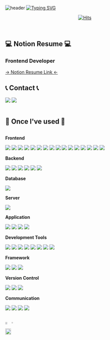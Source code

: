 ![header](https://capsule-render.vercel.app/api?type=waving&color=6994CDEE&text=&animation=twinkling&height=80)
[![Typing SVG](https://readme-typing-svg.demolab.com?font=Alkatra&weight=500&size=45&duration=3500&pause=3&color=6994CDEE&center=false&vCenter=false&multiline=true&repeat=true&width=1000&height=100&lines=Welcome+to+Yeon-Dong's+GitHub!🦦)](https://git.io/typing-svg)
<div align="center">
 
[![Hits](https://hits.seeyoufarm.com/api/count/incr/badge.svg?url=https%3A%2F%2Fgithub.com%2Fyeon-dong%2Fhit-counter&count_bg=%23FFB1FF&title_bg=%23C894FF&icon=github.svg&icon_color=%23000000&title=hits&edge_flat=false)](https://hits.seeyoufarm.com)

<br>

<div align="left">
 
## 💻 Notion Resume 💻
### Frontend Developer
<a href="https://crimson-fish-2f4.notion.site/92b51ba9744d44939734de3a1cfebbca?pvs=4"> -> Notion Resume Link <- </a>
 
## 📞 Contact 📞
<div style="display:flex; flex-direction:row;">
    <a href="mailto:leejaeyoungmom@gmail.com" style="text-decoration: none; text-decoration-line: none;">
        <img src="https://img.shields.io/badge/Gmail-EA4335?style=for-the-badge&logo=Gmail&logoColor=white">
    </a>&nbsp;
    <a href="https://www.instagram.com/east_yeon_">
        <img src="https://img.shields.io/badge/Instagram-E4405F?style=for-the-badge&logo=Instagram&logoColor=white"> 
    </a>

</div>
<br>
    
## 🔨 Once I've used 🔨
<div style="display:flex; flex-direction:column; align-items:flex-start;">
    <!-- Frontend -->
    <p><strong>Frontend</strong></p>
    <div>
        <img src="https://img.shields.io/badge/html5-E34F26?style=flat-square&logo=html5&logoColor=white"> 
        <img src="https://img.shields.io/badge/css-1572B6?style=flat-square&logo=css3&logoColor=white"> 
        <img src="https://img.shields.io/badge/javascript-F7DF1E?style=flat-square&logo=javascript&logoColor=black">
        <img src="https://img.shields.io/badge/bootstrap-7952B3?style=flat-square&logo=bootstrap&logoColor=white">
        <img src="https://img.shields.io/badge/Vite-646CFF?style=flat-square&logo=vite&logoColor=white">
        <img src="https://img.shields.io/badge/Vue.js-4FC08D?style=flat-square&logo=Vue.js&logoColor=white">
        <img src="https://img.shields.io/badge/Sass-CC6699?style=flat-square&logo=sass&logoColor=white">
        <img src="https://img.shields.io/badge/React-61DAFB?style=flat-square&logo=react&logoColor=black">
        <img src="https://img.shields.io/badge/styledcomponents-DB7093?style=flat-square&logo=styledcomponents&logoColor=white">
        <img src="https://img.shields.io/badge/Redux-764ABC?style=flat-square&logo=redux&logoColor=white">
        <img src="https://img.shields.io/badge/Zustand-3578E5?style=flat-square&logo=react&logoColor=white">
        <img src="https://img.shields.io/badge/JQuery-0769AD?style=flat-square&logo=jquery&logoColor=white">
        <img src="https://img.shields.io/badge/Ajax-00758F?style=flat-square&logo=ajax&logoColor=white">
        <img src="https://img.shields.io/badge/TanStackQuery-FF4154?style=flat-square&logo=reactquery&logoColor=white">
        <img src="https://img.shields.io/badge/TypeScript-3178C6?style=flat-square&logo=typescript&logoColor=white">
     <img src="https://img.shields.io/badge/Next.js-000000?style=flat-square&logo=nextdotjs&logoColor=white">
    </div>
    <!-- Backend -->
    <p><strong>Backend</strong></p>
    <div>
        <img src="https://img.shields.io/badge/Java-007396?style=for-the-badge&logo=Java&logoColor=white"> 
        <img src="https://img.shields.io/badge/Node.js-339933?style=for-the-badge&logo=node.js&logoColor=white">
             <img src="https://img.shields.io/badge/Express-000000?style=for-the-badge&logo=express&logoColor=white">
     <img src="https://img.shields.io/badge/Spring-6DB33F?style=for-the-badge&logo=spring&logoColor=white"> 
          <img src="https://img.shields.io/badge/Springboot-6DB33F?style=for-the-badge&logo=springboot&logoColor=white"> 
        <img src="https://img.shields.io/badge/Python-3776AB?style=for-the-badge&logo=python&logoColor=white"> 
    </div>
    <!-- Database -->
    <p><strong>Database</strong></p>
    <div>
<!--         <img src="https://img.shields.io/badge/oracle-F80000?style=for-the-badge&logo=oracle&logoColor=white"> -->
        <img src="https://img.shields.io/badge/mysql-4479A1?style=for-the-badge&logo=mysql&logoColor=white"> 
<!--         <img src="https://img.shields.io/badge/firebase-FFCA28?style=for-the-badge&logo=firebase&logoColor=white"> -->
    </div>
    <!-- Server -->
    <p><strong>Server</strong></p>
 <!--     
       <img src="https://img.shields.io/badge/linux-FCC624?style=for-the-badge&logo=linux&logoColor=black">  
 -->
    <div>
     <img src="https://img.shields.io/badge/Amazon AWS-232F3E?style=for-the-badge&logo=amazon aws&logoColor=white">
    </div>
<!-- Application -->
    <p><strong>Application</strong></p>
    <div>
        <img src="https://img.shields.io/badge/Android Studio-3DDC84?style=flat-square&logo=androidstudio&logoColor=white">
        <img src="https://img.shields.io/badge/Kotlin-7F52FF?style=flat-square&logo=kotlin&logoColor=white">
     <img src="https://img.shields.io/badge/Xcode-147EFB?style=flat-square&logo=xcode&logoColor=white">
     <img src="https://img.shields.io/badge/Swift-F05138?style=flat-square&logo=swift&logoColor=white">
    </div>
    <!-- Development Tools -->
    <p><strong>Development Tools</strong></p>
    <div>
        <img src="https://img.shields.io/badge/Visual Studio Code-007ACC?style=flat-square&logo=visual-studio-code&logoColor=white">
        <img src="https://img.shields.io/badge/Visual Studio-5C2D91?style=flat-square&logo=visual-studio&logoColor=white">
        <img src="https://img.shields.io/badge/Anaconda-44A833?style=flat-square&logo=anaconda&logoColor=white">
        <img src="https://img.shields.io/badge/Pycharm-000000?style=flat-square&logo=pycharm&logoColor=white">
        <img src="https://img.shields.io/badge/Intellij IDEA-000000?style=flat-square&logo=intellijidea&logoColor=white">
        <img src="https://img.shields.io/badge/Jupyter-F37626?style=flat-square&logo=jupyter&logoColor=white">
        <img src="https://img.shields.io/badge/Eclipse-2C2255?style=flat-square&logo=eclipseide&logoColor=white">
     <img src="https://img.shields.io/badge/Google Colab-F9AB00?style=flat-square&logo=googlecolab&logoColor=white">
    </div>
    <!-- Framework -->
    <p><strong>Framework</strong></p>
    <div>
        <img src="https://img.shields.io/badge/Spring-6DB33F?style=flat-square&logo=spring&logoColor=white">
        <img src="https://img.shields.io/badge/Spring Boot-6DB33F?style=flat-square&logo=spring-boot&logoColor=white">
        <img src="https://img.shields.io/badge/Flask-000000?style=flat-square&logo=flask&logoColor=white">
    </div>
    <!-- Version Control -->
    <p><strong>Version Control</strong></p>
    <div>
        <img src="https://img.shields.io/badge/Git-F05032?style=flat-square&logo=git&logoColor=white">
        <img src="https://img.shields.io/badge/GitHub-181717?style=flat-square&logo=github&logoColor=white">
     <img src="https://img.shields.io/badge/GitLab-FC6D26?style=flat-square&logo=gitlab&logoColor=white">
    </div>
    <!-- Communication -->
    <p><strong>Communication</strong></p>
    <div>
        <img src="https://img.shields.io/badge/Figma-F24E1E?style=flat-square&logo=figma&logoColor=white">
        <img src="https://img.shields.io/badge/Notion-%23000000.svg?style=flat-square&logo=notion&logoColor=white">
        <img src="https://img.shields.io/badge/Slack-4A154B?style=flat-square&logo=slack&logoColor=white">
     <img src="https://img.shields.io/badge/Jira-0052CC?style=flat-square&logo=jira&logoColor=white">
    </div> 
 
<br>
<br>

<!--stats-->
<div style="display:flex; flex-direction:row;">
    <a href="https://github.com/anuraghazra/github-readme-stats">
      <img src="https://github-readme-stats.vercel.app/api?username=yeon-dong&show_icons=true&theme=ambient_gradient&count_private=true" width=56% />
    </a>
    <a href="https://github.com/anuraghazra/github-readme-stats">
      <img src="https://github-readme-stats.vercel.app/api/top-langs/?username=yeon-dong&layout=compact" width=38% />
    </a>
</div>

<a href="https://github.com/ashutosh00710/github-readme-activity-graph">
    <img src="https://github-readme-activity-graph.vercel.app/graph?username=yeon-dong&theme=ambient_gradient" width=94%/>
</a>


<!--# I wanna be Hell Chang. (나는 헬창이 되고 싶다.)-->
